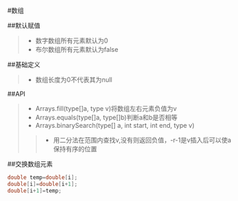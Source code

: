 #数组

##默认赋值
>+ 数字数组所有元素默认为0
>+ 布尔数组所有元素默认为false

##基础定义
>+ 数组长度为0不代表其为null

##API
>+ Arrays.fill(type[]a, type v)将数组左右元素负值为v
>+ Arrays.equals(type[]a, type[]b)判断a和b是否相等
>+ Arrays.binarySearch(type[] a, int start, int end, type v)
>>+ 用二分法在范围内查找v,没有则返回负值，-r-1是v插入后可以使a保持有序的位置

##交换数组元素
```java
double temp=double[i];
double[i]=double[i+1];
double[i+1]=temp;
```


